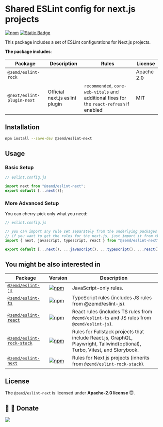# Shared ESLint config for next.js projects

[![npm](https://img.shields.io/npm/v/@zemd/eslint-next?color=0000ff&label=npm&labelColor=000)](https://npmjs.com/package/@zemd/eslint-next)
[![Static Badge](https://img.shields.io/badge/%40zemd%2Feslint--config--flat-gray?style=social&logo=github&label=GitHub&labelColor=blue)](https://github.com/zemd/eslint-flat-config)

This package includes a set of ESLint configurations for Next.js projects.

**The package includes**:

| Package                    | Description                    | Rules                                                                                    | License    |
| -------------------------- | ------------------------------ | ---------------------------------------------------------------------------------------- | ---------- |
| `@zemd/eslint-rock`        |                                |                                                                                          | Apache 2.0 |
| `@next/eslint-plugin-next` | Official next.js eslint plugin | `recommended`, `core-web-vitals` and additional fixes for the `react-refresh` if enabled | MIT        |

## Installation

```bash
npm install --save-dev @zemd/eslint-next
```

## Usage

### Basic Setup

```javascript
// eslint.config.js

import next from "@zemd/eslint-next";
export default [...next()];
```

### More Advanced Setup

You can cherry-pick only what you need:

```javascript
// eslint.config.js

// you can import any rule set separately from the underlying packages
// if you want to get the rules for the next.js, just import it from the package
import { next, javascript, typescript, react } from "@zemd/eslint-next";

export default [...next(), ...javascript(), ...typescript(), ...react()];
```

## You might be also interested in

| Package                                              | Version                                                                                                                                                 | Description                                                                                                                |
| ---------------------------------------------------- | ------------------------------------------------------------------------------------------------------------------------------------------------------- | -------------------------------------------------------------------------------------------------------------------------- |
| [`@zemd/eslint-js`](../js/README.md)                 | [![npm](https://img.shields.io/npm/v/@zemd/eslint-js?color=0000ff&label=npm&labelColor=000)](https://npmjs.com/package/@zemd/eslint-js)                 | JavaScript-only rules.                                                                                                     |
| [`@zemd/eslint-ts`](../ts/README.md)                 | [![npm](https://img.shields.io/npm/v/@zemd/eslint-ts?color=0000ff&label=npm&labelColor=000)](https://npmjs.com/package/@zemd/eslint-ts)                 | TypeScript rules (includes JS rules from @zemd/eslint-js).                                                                 |
| [`@zemd/eslint-react`](../react/README.md)           | [![npm](https://img.shields.io/npm/v/@zemd/eslint-react?color=0000ff&label=npm&labelColor=000)](https://npmjs.com/package/@zemd/eslint-react)           | React rules (includes TS rules from `@zemd/eslint-ts` and JS rules from `@zemd/eslint-js`).                                |
| [`@zemd/eslint-rock-stack`](../rock-stack/README.md) | [![npm](https://img.shields.io/npm/v/@zemd/eslint-rock-stack?color=0000ff&label=npm&labelColor=000)](https://npmjs.com/package/@zemd/eslint-rock-stack) | Rules for Fullstack projects that include React.js, GraphQL, Playwright, Tailwind(optional), Turbo, Vitest, and Storybook. |
| [`@zemd/eslint-next`](../next/README.md)             | [![npm](https://img.shields.io/npm/v/@zemd/eslint-next?color=0000ff&label=npm&labelColor=000)](https://npmjs.com/package/@zemd/eslint-next)             | Rules for Next.js projects (inherits from `@zemd/eslint-rock-stack`).                                                      |

## License

The `@zemd/eslint-next` is licensed under **Apache-2.0 license** 😇.

## 💙 💛 Donate

[![](https://img.shields.io/static/v1?label=UNITED24&message=support%20Ukraine&color=blue)](https://u24.gov.ua/)
